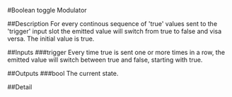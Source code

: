 #Boolean toggle Modulator

##Description
For every continous sequence of 'true' values sent to the 'trigger' input slot the emitted value will switch from true to false and visa versa. The initial value is true.

##Inputs
###trigger
Every time true is sent one or more times in a row, the emitted value will switch between true and false, starting with true.

##Outputs
###bool
The current state.

##Detail

